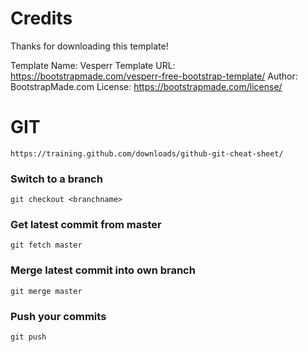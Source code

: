 # Credits
Thanks for downloading this template!

Template Name: Vesperr
Template URL: https://bootstrapmade.com/vesperr-free-bootstrap-template/
Author: BootstrapMade.com
License: https://bootstrapmade.com/license/

# GIT
```
https://training.github.com/downloads/github-git-cheat-sheet/
```
### Switch to a branch
```
git checkout <branchname>
```

### Get latest commit from master
```
git fetch master
```

### Merge latest commit into own branch
```
git merge master
```

### Push your commits
```
git push
```
